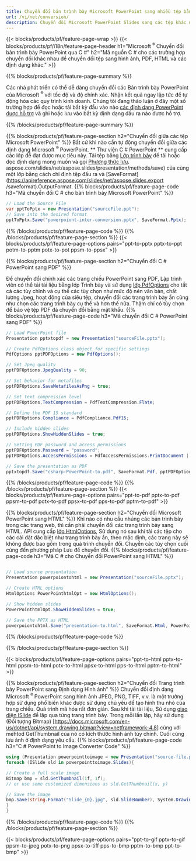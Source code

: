 ```yaml
---
title: Chuyển đổi bản trình bày Microsoft PowerPoint sang nhiều tệp bằng C #
url: /vi/net/conversion/
description: Chuyển đổi Microsoft PowerPoint Slides sang các tệp khác nhau bao gồm các định dạng PDF, HTML và hình ảnh trên .NET Framework, .NET Core, Windows Azure, Mono hoặc Xamarin Platforms.
---
```


{{< blocks/products/pf/feature-page-wrap >}}
{{< blocks/products/pf/i18n/feature-page-header h1="Microsoft <sup> ® </sup> Chuyển đổi bản trình bày PowerPoint qua C #" h2="Mã nguồn C # cho các trường hợp chuyển đổi khác nhau để chuyển đổi tệp sang hình ảnh, PDF, HTML và các định dạng khác." >}}

{{% blocks/products/pf/feature-page-summary %}}

Các nhà phát triển có thể dễ dàng chuyển đổi các Bản trình bày PowerPoint của Microsoft <sup> ® </sup> với tốc độ và độ chính xác. Nhận kết quả ngay lập tức để tự động hóa các quy trình kinh doanh. Chúng tôi đang thảo luận ở đây một số trường hợp để đọc hoặc tải bất kỳ đầu vào nào [các định dạng PowerPoint được hỗ trợ](https://docs.aspose.com/slides/net/supported-file-formats/) và ghi hoặc lưu vào bất kỳ định dạng đầu ra nào được hỗ trợ. 

{{% /blocks/products/pf/feature-page-summary  %}}

{{% blocks/products/pf/feature-page-section  h2="Chuyển đổi giữa các tệp Microsoft PowerPoint" %}}
Bất cứ khi nào cần tự động chuyển đổi giữa các định dạng Microsoft <sup> ® </sup> PowerPoint. ** Thư viện C # PowerPoint ** cung cấp các lớp để đạt được mục tiêu này. Tải tệp bằng [Lớp trình bày](https://apireference.aspose.com/net/slides/aspose.slides/presentation) để tải hoặc đọc định dạng mong muốn và gọi [Phương thức lưu](https://apireference). aspose.com/slides/net/aspose.slides/presentation/methods/save) của cùng một lớp bằng cách chỉ định tệp đầu ra và [SaveFormat](https://apireference.aspose.com/slides/net/aspose.slides.export /saveformat).OutputFormat. 
{{% blocks/products/pf/feature-page-code h3="Mã chuyển đổi C # cho bản trình bày Microsoft PowerPoint" %}}

```cs
// Load the Source File
var pptToPptx = new Presentation("sourceFile.ppt");
// Save into the desired format
pptToPptx.Save("powerpoiont-inter-conversion.pptx", SaveFormat.Pptx);   
```
{{% /blocks/products/pf/feature-page-code  %}}
{{% /blocks/products/pf/feature-page-section %}}
{{< blocks/products/pf/feature-page-options pairs="ppt-to-pptx pptx-to-ppt potm-to-pptm potx-to-pot ppsm-to-ppsx" >}}


{{% blocks/products/pf/feature-page-section  h2="Chuyển đổi C # PowerPoint sang PDF" %}}

Để chuyển đổi chính xác các trang chiếu PowerPoint sang PDF, Lập trình viên có thể tải tài liệu bằng lớp Trình bày và sử dụng [lớp PdfOptions](https://apireference.aspose.com/slides/net/aspose.slides.export/pdfoptions) cho tất cả các tùy chỉnh và cụ thể các tùy chọn như mức độ nén văn bản, chất lượng Jpeg, hoạt động của siêu tệp, chuyển đổi các trang trình bày ẩn cũng như chọn các trang trình bày cụ thể và hơn thế nữa. Thậm chí có tùy chọn để bảo vệ tệp PDF đã chuyển đổi bằng mật khẩu.
{{% blocks/products/pf/feature-page-code h3="Mã chuyển đổi C # PowerPoint sang PDF" %}}

```cs
// Load PowerPoint file
Presentation pptxtopdf = new Presentation("sourceFile.pptx");

// Create PdfOptions class object for specific settings
PdfOptions pptPDFOptions = new PdfOptions();

// Set Jpeg quality
pptPDFOptions.JpegQuality = 90;

// Set behavior for metafiles
pptPDFOptions.SaveMetafilesAsPng = true;

// Set text compression level
pptPDFOptions.TextCompression = PdfTextCompression.Flate;

// Define the PDF 15 standard
pptPDFOptions.Compliance = PdfCompliance.Pdf15;

// Include hidden slides
pptPDFOptions.ShowHiddenSlides = true;

// Setting PDF password and access permissions
pptPDFOptions.Password = "password";
pptPDFOptions.AccessPermissions = PdfAccessPermissions.PrintDocument | PdfAccessPermissions.HighQualityPrint;

// Save the presentation as PDF
pptxtopdf.Save("csharp-PowerPoint-to.pdf", SaveFormat.Pdf, pptPDFOptions);

```
{{% /blocks/products/pf/feature-page-code  %}}
{{% /blocks/products/pf/feature-page-section %}}
{{< blocks/products/pf/feature-page-options pairs="ppt-to-pdf pptx-to-pdf ppsm-to-pdf potx-to-pdf ppsx-to-pdf pps-to-pdf pptm-to-pdf" >}}


{{% blocks/products/pf/feature-page-section  h2="Chuyển đổi Microsoft PowerPoint sang HTML" %}}
Khi nào có nhu cầu nhúng các bản trình bày trong các trang web, thì cần phải chuyển đổi các trang trình bày sang HTML. API cung cấp [lớp HtmlOptions](https://apireference.aspose.com/slides/net/aspose.slides.export/htmloptions), Sử dụng nó sau khi tải các tệp cho các cài đặt đặc biệt như trang trình bày ẩn, theo mặc định, các trang này sẽ không được bao gồm trong quá trình chuyển đổi. Chuyển các tùy chọn cuối cùng đến phương pháp Lưu để chuyển đổi.
{{% blocks/products/pf/feature-page-code h3="Mã C # cho Chuyển đổi PowerPoint sang HTML" %}}

```cs

// Load source presentation 
Presentation powerpoiontohtml = new Presentation("sourceFile.pptx");

// Create HTML options
HtmlOptions PowerPointhtmlOpt = new HtmlOptions();

// Show hidden slides
PowerPointhtmlOpt.ShowHiddenSlides = true;

// Save the PPTX as HTML
powerpoiontohtml.Save("presentation-to.html", SaveFormat.Html, PowerPointhtmlOpt); 

```
{{% /blocks/products/pf/feature-page-code %}}

{{% /blocks/products/pf/feature-page-section %}}

{{< blocks/products/pf/feature-page-options pairs="ppt-to-html pptx-to-html ppsm-to-html potx-to-html ppsx-to-html pps-to-html pptm-to-html" >}}

{{% blocks/products/pf/feature-page-section  h2="Chuyển đổi Trang trình bày PowerPoint sang Định dạng Hình ảnh" %}}
Chuyển đổi định dạng Microsoft <sup> ® </sup> PowerPoint sang hình ảnh JPEG, PNG, TIFF, v.v. là một trường hợp sử dụng phổ biến khác được sử dụng chủ yếu để tạo hình thu nhỏ của trang chiếu. Quá trình mã hóa rất đơn giản. Sau khi tải tài liệu, Sử dụng [giao diện ISlide](https://apireference.aspose.com/net/slides/aspose.slides/islide) để lặp qua từng trang trình bày. Trong mỗi lần lặp, hãy sử dụng (Đối tượng Bitmap) [https://docs.microsoft.com/en-us/dotnet/api/system.drawing.bitmap?view=netframework-4.8] cùng với mehtod GetThumbnail của nó có kích thước hình ảnh tùy chỉnh. Cuối cùng lưu ảnh ở định dạng yêu cầu.
{{% blocks/products/pf/feature-page-code h3="C # PowerPoint to Image Converter Code" %}}
```cs
using (Presentation powerpointtoimage = new Presentation("source-file.ppt")){
foreach (ISlide sld in powerpointtoimage.Slides){

// Create a full scale image
Bitmap bmp = sld.GetThumbnail(1f, 1f);
// or use some customized dimensions as sld.GetThumbnail(x, y)

// Save the image
bmp.Save(string.Format("Slide_{0}.jpg", sld.SlideNumber), System.Drawing.Imaging.ImageFormat.Jpeg);
}
}
```
{{% /blocks/products/pf/feature-page-code %}}
{{% /blocks/products/pf/feature-page-section %}}

{{< blocks/products/pf/feature-page-options pairs="ppt-to-gif pptx-to-gif ppsm-to-jpeg potx-to-png ppsx-to-tiff pps-to-bmp pptm-to-bmp ppt-to-bmp" >}}
